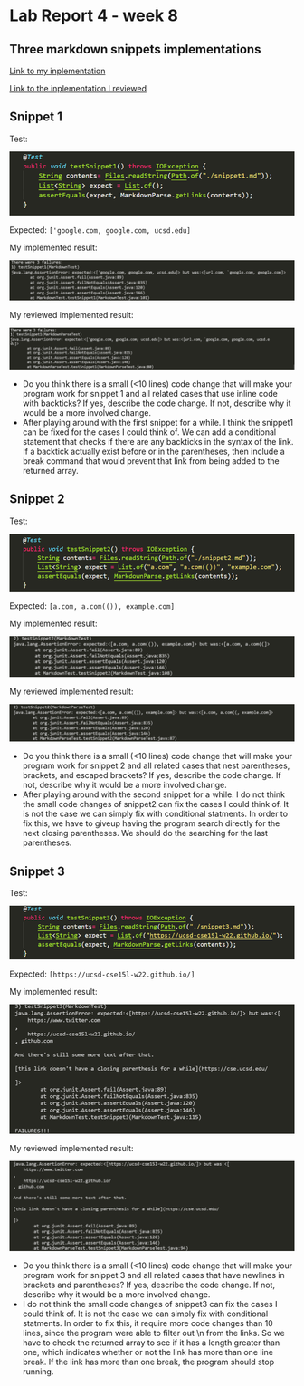 # Lab Report 4 - week 8
## Three markdown snippets implementations

[Link to my inplementation](https://github.com/KidaChh029/markdown-parse)

[Link to the inplementation I reviewed](https://github.com/Darrengn/markdown-parse)

## Snippet 1
Test:

![image](l4p1.png)

Expected: `['google.com, google.com, ucsd.edu]`

My implemented result:

![image](l4p4.png)

My reviewed implemented result:

![image](l4p7.png)

* Do you think there is a small (<10 lines) code change that will make your program work for snippet 1 and all related cases that use inline code with backticks? If yes, describe the code change. If not, describe why it would be a more involved change.
* After playing around with the first snippet for a while. I think the snippet1 can be fixed for the cases I could think of. We can add a conditional statement that checks if there are any backticks in the syntax of the link. If a backtick actually exist before or in the parentheses, then include a break command that would prevent that link from being added to the returned array.

## Snippet 2
Test:

![image](l4p2.png)

Expected: `[a.com, a.com(()), example.com]`

My implemented result:

![image](l4p5.png)

My reviewed implemented result:

![image](l4p8.png)

* Do you think there is a small (<10 lines) code change that will make your program work for snippet 2 and all related cases that nest parentheses, brackets, and escaped brackets? If yes, describe the code change. If not, describe why it would be a more involved change.
* After playing around with the second snippet for a while. I do not think the small code changes of snippet2 can fix the cases I could think of. It is not the case we can simply fix with conditional statments. In order to fix this, we have to giveup having the program search directly for the next closing parentheses. We should do the searching for the last parentheses.

## Snippet 3
Test:

![image](l4p3.png)

Expected: `[https://ucsd-cse15l-w22.github.io/]`

My implemented result:

![image](l4p6.png)

My reviewed implemented result:

![image](l4p9.png)

* Do you think there is a small (<10 lines) code change that will make your program work for snippet 3 and all related cases that have newlines in brackets and parentheses? If yes, describe the code change. If not, describe why it would be a more involved change.
* I do not think the small code changes of snippet3 can fix the cases I could think of. It is not the case we can simply fix with conditional statments. In order to fix this, it require more code changes than 10 lines, since the program were able to filter out \n from the links. So we have to check the returned array to see if it has a length greater than one, which indicates whether or not the link has more than one line break. If the link has more than one break, the program should stop running. 
